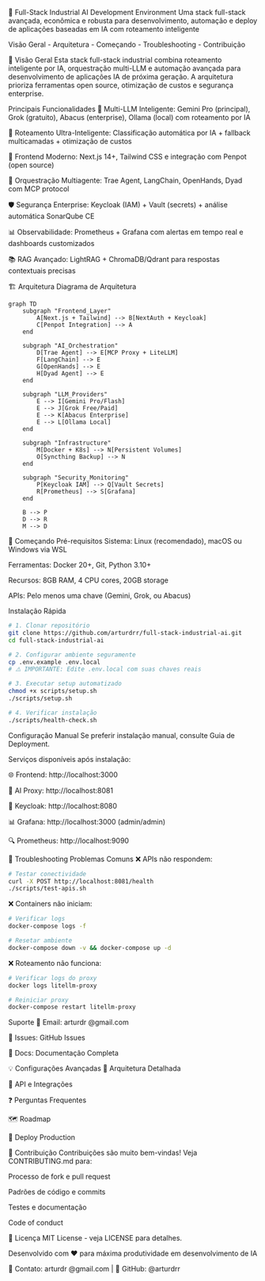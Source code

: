 🚀 Full-Stack Industrial AI Development Environment
Uma stack full-stack avançada, econômica e robusta para desenvolvimento, automação e deploy de aplicações baseadas em IA com roteamento inteligente

Visão Geral - Arquitetura - Começando - Troubleshooting - Contribuição

🌟 Visão Geral
Esta stack full-stack industrial combina roteamento inteligente por IA, orquestração multi-LLM e automação avançada para desenvolvimento de aplicações IA de próxima geração. A arquitetura prioriza ferramentas open source, otimização de custos e segurança enterprise.

Principais Funcionalidades
🧠 Multi-LLM Inteligente: Gemini Pro (principal), Grok (gratuito), Abacus (enterprise), Ollama (local) com roteamento por IA

🔄 Roteamento Ultra-Inteligente: Classificação automática por IA + fallback multicamadas + otimização de custos

🎨 Frontend Moderno: Next.js 14+, Tailwind CSS e integração com Penpot (open source)

🤖 Orquestração Multiagente: Trae Agent, LangChain, OpenHands, Dyad com MCP protocol

🛡️ Segurança Enterprise: Keycloak (IAM) + Vault (secrets) + análise automática SonarQube CE

📊 Observabilidade: Prometheus + Grafana com alertas em tempo real e dashboards customizados

📚 RAG Avançado: LightRAG + ChromaDB/Qdrant para respostas contextuais precisas

🏗️ Arquitetura
Diagrama de Arquitetura
```mermaid
graph TD
    subgraph "Frontend_Layer"
        A[Next.js + Tailwind] --> B[NextAuth + Keycloak]
        C[Penpot Integration] --> A
    end
    
    subgraph "AI_Orchestration"
        D[Trae Agent] --> E[MCP Proxy + LiteLLM]
        F[LangChain] --> E
        G[OpenHands] --> E
        H[Dyad Agent] --> E
    end
    
    subgraph "LLM_Providers"
        E --> I[Gemini Pro/Flash]
        E --> J[Grok Free/Paid]
        E --> K[Abacus Enterprise]
        E --> L[Ollama Local]
    end
    
    subgraph "Infrastructure"
        M[Docker + K8s] --> N[Persistent Volumes]
        O[Syncthing Backup] --> N
    end
    
    subgraph "Security_Monitoring"
        P[Keycloak IAM] --> Q[Vault Secrets]
        R[Prometheus] --> S[Grafana]
    end
    
    B --> P
    D --> R
    M --> D
```
🚀 Começando
Pré-requisitos
Sistema: Linux (recomendado), macOS ou Windows via WSL

Ferramentas: Docker 20+, Git, Python 3.10+

Recursos: 8GB RAM, 4 CPU cores, 20GB storage

APIs: Pelo menos uma chave (Gemini, Grok, ou Abacus)

Instalação Rápida
```bash
# 1. Clonar repositório
git clone https://github.com/arturdrr/full-stack-industrial-ai.git
cd full-stack-industrial-ai

# 2. Configurar ambiente seguramente
cp .env.example .env.local
# ⚠️ IMPORTANTE: Edite .env.local com suas chaves reais

# 3. Executar setup automatizado
chmod +x scripts/setup.sh
./scripts/setup.sh

# 4. Verificar instalação
./scripts/health-check.sh
```
Configuração Manual
Se preferir instalação manual, consulte Guia de Deployment.

Serviços disponíveis após instalação:

🌐 Frontend: http://localhost:3000

🤖 AI Proxy: http://localhost:8081

🔐 Keycloak: http://localhost:8080

📊 Grafana: http://localhost:3000 (admin/admin)

🔍 Prometheus: http://localhost:9090

🔧 Troubleshooting
Problemas Comuns
❌ APIs não respondem:
```bash
# Testar conectividade
curl -X POST http://localhost:8081/health
./scripts/test-apis.sh
```
❌ Containers não iniciam:
```bash
# Verificar logs
docker-compose logs -f

# Resetar ambiente
docker-compose down -v && docker-compose up -d
```
❌ Roteamento não funciona:
```bash
# Verificar logs do proxy
docker logs litellm-proxy

# Reiniciar proxy
docker-compose restart litellm-proxy
```
Suporte
📧 Email: arturdr @gmail.com

🐙 Issues: GitHub Issues

📖 Docs: Documentação Completa

💡 Configurações Avançadas
📐 Arquitetura Detalhada

🔌 API e Integrações

❓ Perguntas Frequentes

🗺️ Roadmap

🚀 Deploy Production

🤝 Contribuição
Contribuições são muito bem-vindas! Veja CONTRIBUTING.md para:

Processo de fork e pull request

Padrões de código e commits

Testes e documentação

Code of conduct

📄 Licença
MIT License - veja LICENSE para detalhes.

Desenvolvido com ❤️ para máxima produtividade em desenvolvimento de IA

📧 Contato: arturdr @gmail.com | 🐙 GitHub: @arturdrr